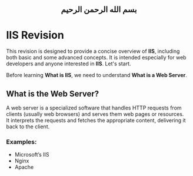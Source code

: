 




<h2 dir="rtl" align="center">
بسم الله الرحمن الرحيم
</h2>

# IIS Revision

This revision is designed to provide a concise overview of **IIS**, including both basic and some advanced concepts. It is intended especially for web developers and anyone interested in **IIS**. Let's start.

Before learning **What is IIS**, we need to understand **What is a Web Server**.

## What is the Web Server?
A web server is a specialized software that handles HTTP requests from clients (usually web browsers) and serves them web pages or resources.   
It interprets the requests and fetches the appropriate content, delivering it back to the client.

### Examples:
- Microsoft’s IIS
- Nginx
- Apache

